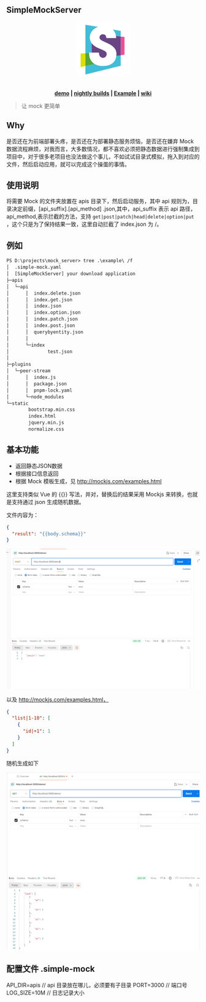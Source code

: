 ## SimpleMockServer

<p align="center">
  <a href="https://github.com/couriourc/mock_server"><img src="./docs/logo.jpg" style="margin: 0 auto;border-radius: 20px;"/></a>
</p>
<p align="center">
  <br />
  <strong>
    <a href="./example">demo</a> |
    <a href="https://github.com/couriourc/mock_server/releases">nightly builds</a> | 
    <a href="https://github.com/couriourc/mock_server/example">Example</a> | 
    <a href="https://github.com/couriourc/mock_server/wiki">wiki</a>
  </strong>
</p>

> 让 mock 更简单

## Why

是否还在为前端部署头疼，是否还在为部署静态服务烦恼，是否还在嫌弃 Mock
数据流程麻烦，对我而言，大多数情况，都不喜欢必须把静态数据进行强制集成到项目中，对于很多老项目也没法做这个事儿，不如试试目录式模拟，拖入到对应的文件，然后启动应用，就可以完成这个操蛋的事情。

## 使用说明

将需要 Mock 的文件夹放置在 apis 目录下，然后启动服务，其中 api 规则为，目录决定前缀，[api_suffix].[api_method]
.json,其中，api_suffix 表示 api 路径，api_method,表示拦截的方法，支持 `get|post|patch|head|delete|option|put`
，这个只是为了保持结果一致，这里自动拦截了 index.json 为 /。

## 例如



```txt
PS D:\projects\mock_server> tree .\example\ /f
│  .simple-mock.yaml
│  [SimpleMockServer] your download application
├─apis
│  └─api
│      │  index.delete.json
│      │  index.get.json
│      │  index.json
│      │  index.option.json
│      │  index.patch.json
│      │  index.post.json
│      │  querybyentity.json
│      │
│      └─index
│              test.json
│
├─plugins
│  └─peer-stream
│      │  index.js
│      │  package.json
│      │  pnpm-lock.yaml
│      └─node_modules
└─static
        bootstrap.min.css
        index.html
        jquery.min.js
        normalize.css

```

## 基本功能

- 返回静态JSON数据
- 根据接口信息返回
- 根据 Mock 模板生成，见  http://mockjs.com/examples.html

这里支持类似 Vue 的 {{}} 写法，并对，替换后的结果采用 Mockjs 来转换，也就是支持通过 json 生成随机数据。

文件内容为：

```json
{
  "result": "{{body.schema}}"
}
```

![alt text](docs/image.png)

以及 http://mockjs.com/examples.html，

```json
{
  "list|1-10": [
    {
      "id|+1": 1
    }
  ]
}
```

随机生成如下

![alt text](docs/randomify.png)

## 配置文件 .simple-mock

API_DIR=apis // api 目录放在哪儿，必须要有子目录
PORT=3000 // 端口号
LOG_SIZE=10M // 日志记录大小
